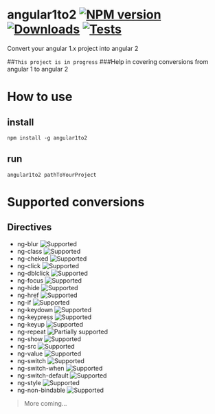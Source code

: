 [npm-url]: https://npmjs.org/package/angular1to2
[npm-image]: https://img.shields.io/npm/v/angular1to2.svg
[downloads-image]: https://img.shields.io/npm/dm/angular1to2.svg
[codeship-url]: https://codeship.com/projects/68427
[codeship-image]: https://img.shields.io/codeship/184b3120-abe4-0132-3b3f-1e5353d97603/master.svg

[progress-supported]: https://cdn0.iconfinder.com/data/icons/16x16-free-toolbar-icons/16/38.png
[progress-partially-supported]: https://cdn0.iconfinder.com/data/icons/16x16-free-toolbar-icons/16/57.png
[progress-not-supported]: https://cdn0.iconfinder.com/data/icons/16x16-free-toolbar-icons/16/33.png

angular1to2  [![NPM version][npm-image]][npm-url] [![Downloads][downloads-image]][npm-url] [![Tests][codeship-image]][codeship-url]
===========

Convert your angular 1.x project into angular 2

##```This project is in progress```
###Help in covering conversions from angular 1 to angular 2

# How to use
## install 
```npm install -g angular1to2```
## run
```angular1to2 pathToYourProject```

# Supported conversions
## Directives
- ng-blur ![Supported][progress-supported]
- ng-class ![Supported][progress-supported]
- ng-cheked ![Supported][progress-supported]
- ng-click ![Supported][progress-supported]
- ng-dblclick ![Supported][progress-supported]
- ng-focus ![Supported][progress-supported]
- ng-hide ![Supported][progress-supported]
- ng-href ![Supported][progress-supported]
- ng-if ![Supported][progress-supported]
- ng-keydown ![Supported][progress-supported]
- ng-keypress ![Supported][progress-supported]
- ng-keyup ![Supported][progress-supported]
- ng-repeat ![Partially supported][progress-partially-supported]
- ng-show ![Supported][progress-supported]
- ng-src ![Supported][progress-supported]
- ng-value ![Supported][progress-supported]
- ng-switch ![Supported][progress-supported]
- ng-switch-when ![Supported][progress-supported]
- ng-switch-default ![Supported][progress-supported]
- ng-style ![Supported][progress-supported]
- ng-non-bindable ![Supported][progress-supported]

> More coming...
